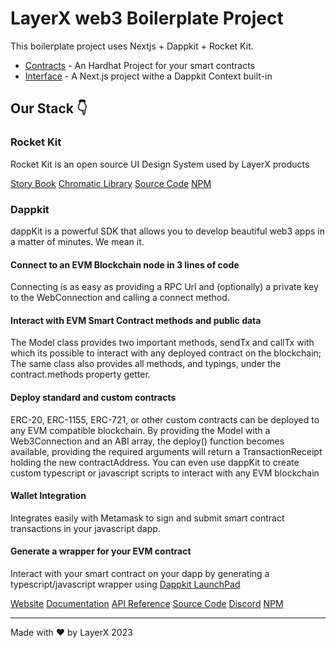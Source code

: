 # LayerX web3 Boilerplate Project

This boilerplate project uses Nextjs + Dappkit + Rocket Kit. 

-  [Contracts](./contracts/README.md) - An Hardhat Project for your smart contracts
-  [Interface](./frontend/README.md) -  A Next.js project withe a Dappkit Context built-in 

## Our Stack 👇

### Rocket Kit 
Rocket Kit is an open source UI Design System used by LayerX products

[Story Book](https://main--600c295ccb36300021e7d82f.chromatic.com/)
[Chromatic Library](https://www.chromatic.com/library?appId=600c295ccb36300021e7d82f&branch=main)
[Source Code](https://github.com/taikai/rocket-kit)
[NPM](https://www.npmjs.com/package/@taikai/rocket-kit)

### Dappkit 

dappKit is a powerful SDK that allows you to develop beautiful web3 apps in a matter of minutes. We mean it.

#### Connect to an EVM Blockchain node in 3 lines of code
Connecting is as easy as providing a RPC Url and (optionally) a private key to the WebConnection and calling a connect method.

#### Interact with EVM Smart Contract methods and public data
The Model class provides two important methods, sendTx and callTx with which its possible to interact with any deployed contract on the blockchain; The same class also provides all methods, and typings, under the contract.methods property getter.

#### Deploy standard and custom contracts
ERC-20, ERC-1155, ERC-721, or other custom contracts can be deployed to any EVM compatible blockchain. By providing the Model with a Web3Connection and an ABI array, the deploy() function becomes available, providing the required arguments will return a TransactionReceipt holding the new contractAddress. You can even use dappKit to create custom typescript or javascript scripts to interact with any EVM blockchain

#### Wallet Integration
Integrates easily with Metamask to sign and submit smart contract transactions in your javascript dapp.

#### Generate a wrapper for your EVM contract
Interact with your smart contract on your dapp by generating a typescript/javascript wrapper using [Dappkit LaunchPad](https://github.com/taikai/dappkit-launchpad)

[Website](https://dappkit.dev/)
[Documentation](https://docs.dappkit.dev/start-building)
[API Reference](https://sdk.dappkit.dev/)
[Source Code](https://github.com/taikai/dappkit)
[Discord](https://discord.gg/layerx)
[NPM](https://www.npmjs.com/package/@taikai/dappkit)

-----

Made with ❤️ by LayerX 2023